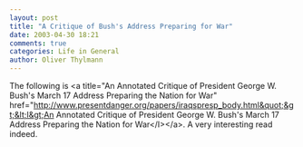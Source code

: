 ```yaml
---
layout: post
title: "A Critique of Bush's Address Preparing for War"
date: 2003-04-30 18:21
comments: true
categories: Life in General
author: Oliver Thylmann
---
```



The following is &lt;a title=&quot;An Annotated Critique of President George W. Bush's March 17 Address Preparing the Nation for War&quot; href=&quot;http://www.presentdanger.org/papers/iraqspresp_body.html&quot;&gt;&lt;I&gt;An Annotated Critique of President George W. Bush's March 17 Address Preparing the Nation for War&lt;/I&gt;&lt;/a&gt;. A very interesting read indeed.


